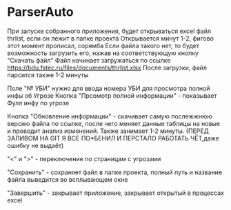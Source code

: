 # ParserAuto
При запуске собранного приложения, будет открываться excel файл thrlist, если он лежит в папке проекта
Открывается минут 1-2, фигово этот момент прописал, сорямба
Если файла такого нет, то будет возможность загрузить его, нажав на соответствующую кнопку "Скачать файл"
Файл начинает загружаться по ссылке https://bdu.fstec.ru/files/documents/thrlist.xlsx
После загрузки, файл парсится также 1-2 минуты

Поле "№ УБИ"  нужно для ввода номера УБИ для просмотра полной инфы об Угрозе
Кнопка "Прсомотр полной информации" - показывает Фулл инфу по угрозе

Кнопка "Обновление информации" - скачивает самую послежжнюю версию файла по ссылке, после чего меняет данные таблицы на новые и 
проводит анализ изменений. Также занимает 1-2 минуты. (ПЕРЕД ЗАЛИВОМ НА GIT Я ВСЕ ПО*БЕНИЛ И ПЕРСТАЛО РАБОТАТЬ ЧЁТ,даже ошибку не выдаёт)

"<" и ">" - переключение по страницам с угрозами

"Сохранить" - сохраняет файл в папке проекта, полный путь и название файла выведится во всплывающем окне

"Завершить" - закрывает приложение, закрывает открытый в процессах excel
